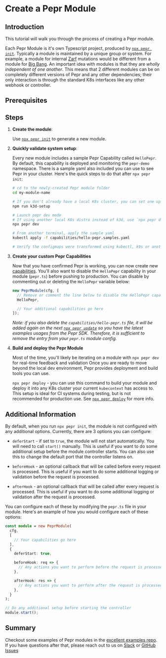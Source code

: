 # Create a Pepr Module

## Introduction

This tutorial will walk you through the process of creating a Pepr module.

Each Pepr Module is it's own Typescript project, produced by [`npx pepr init`](../030_user-guide/010_pepr-cli.md#pepr-init). Typically a module is maintained by a unique group or system. For example, a module for internal [Zarf](https://zarf.dev/) mutations would be different from a module for [Big Bang](https://p1.dso.mil/products/big-bang). An important idea with modules is that they are _wholly independent of one another_. This means that 2 different modules can be on completely different versions of Pepr and any other dependencies; their only interaction is through the standard K8s interfaces like any other webhook or controller.

## Prerequisites

## Steps

1. **Create the module**:

   Use [`npx pepr init`](../030_user-guide/010_pepr-cli.md#pepr-init) to generate a new module.

1. **Quickly validate system setup**:

   Every new module includes a sample Pepr Capability called `HelloPepr`. By default,
   this capability is deployed and monitoring the `pepr-demo` namespace. There is a sample
   yaml also included you can use to see Pepr in your cluster. Here's the quick steps to do
   that after `npx pepr init`:

   ```bash
   # cd to the newly-created Pepr module folder
   cd my-module-name

   # If you don't already have a local K8s cluster, you can set one up with k3d
   npm run k3d-setup

   # Launch pepr dev mode
   # If using another local K8s distro instead of k3d, use `npx pepr dev --host host.docker.internal`
   npx pepr dev

   # From another terminal, apply the sample yaml
   kubectl apply -f capabilities/hello-pepr.samples.yaml

   # Verify the configmaps were transformed using kubectl, k9s or another tool
   ```

1. **Create your custom Pepr Capabilities**

   Now that you have confirmed Pepr is working, you can now create new [capabilities](../030_user-guide/040_capabilities.md). You'll also want to disable the `HelloPepr` capability in your module (`pepr.ts`) before pushing to production. You can disable by commenting out or deleting the `HelloPepr` variable below:

   ```typescript
   new PeprModule(cfg, [
     // Remove or comment the line below to disable the HelloPepr capability
     HelloPepr,

     // Your additional capabilities go here
   ]);
   ```

   _Note: if you also delete the `capabilities/hello-pepr.ts` file, it will be added again on the next [`npx pepr update`](../030_user-guide/010_pepr-cli.md#pepr-update) so you have the latest examples usages from the Pepr SDK. Therefore, it is sufficient to remove the entry from your `pepr.ts` module
   config._

1. **Build and deploy the Pepr Module**

   Most of the time, you'll likely be iterating on a module with `npx pepr dev` for real-time feedback and validation Once you are ready to move beyond the local dev environment, Pepr provides deployment and build tools you can use.

   `npx pepr deploy` - you can use this command to build your module and deploy it into any K8s cluster your current `kubecontext` has access to. This setup is ideal for CI systems during testing, but is not recommended for production use. See [`npx pepr deploy`](../030_user-guide/010_pepr-cli.md#pepr-deploy) for more info.

## Additional Information

By default, when you run `npx pepr init`, the module is not configured with any additional options. Currently, there are 3 options you can configure:

- `deferStart` - if set to `true`, the module will not start automatically. You will need to call `start()` manually. This is useful if you want to do some additional setup before the module controller starts. You can also use this to change the default port that the controller listens on.

- `beforeHook` - an optional callback that will be called before every request is processed. This is useful if you want to do some additional logging or validation before the request is processed.

- `afterHook` - an optional callback that will be called after every request is processed. This is useful if you want to do some additional logging or validation after the request is processed.

You can configure each of these by modifying the `pepr.ts` file in your module. Here's an example of how you would configure each of these options:

```typescript
const module = new PeprModule(
  cfg,
  [
    // Your capabilities go here
  ],
  {
    deferStart: true,

    beforeHook: req => {
      // Any actions you want to perform before the request is processed, including modifying the request.
    },

    afterHook: res => {
      // Any actions you want to perform after the request is processed, including modifying the response.
    },
  }
);

// Do any additional setup before starting the controller
module.start();
```

## Summary

Checkout some examples of Pepr modules in the [excellent examples repo](https://github.com/defenseunicorns/pepr-excellent-examples). If you have questions after that, please reach out to us on [Slack](https://kubernetes.slack.com/archives/C06DGH40UCB) or [GitHub Issues](https://github.com/defenseunicorns/pepr/issues)
